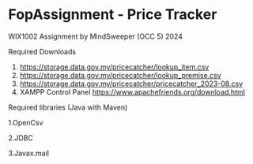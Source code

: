 # FopAssignment - Price Tracker
WIX1002 Assignment by MindSweeper (OCC 5) 2024

Required Downloads
1. https://storage.data.gov.my/pricecatcher/lookup_item.csv
2. https://storage.data.gov.my/pricecatcher/lookup_premise.csv
3. https://storage.data.gov.my/pricecatcher/pricecatcher_2023-08.csv
4. XAMPP Control Panel https://www.apachefriends.org/download.html

Required libraries (Java with Maven)

1.OpenCsv

2.JDBC

3.Javax.mail
